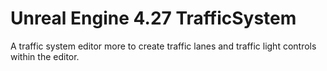 # Unreal Engine 4.27 TrafficSystem

A traffic system editor more to create traffic lanes and traffic light controls within the editor.
